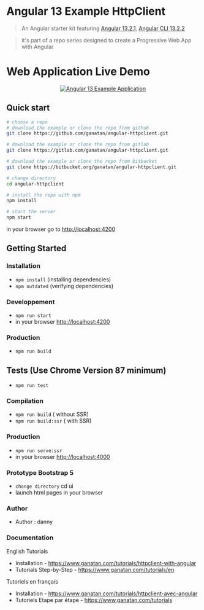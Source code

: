 # Angular 13 Example HttpClient

> An Angular starter kit featuring [Angular 13.2.1](https://angular.io), [Angular CLI 13.2.2](https://cli.angular.io/)

> it's part of a repo series designed to create a Progressive Web App with Angular

# Web Application Live Demo
<p align="center">
  <p align="center">
    <a href="https://angular.ganatan.com/">
      <img src="https://media.giphy.com/media/9BuBBLc7keCgRojp92/giphy.gif" alt="Angular 13 Example 
      Application"/>
    </a>
  </p>
</p>

## Quick start

```bash
# choose a repo
# download the example or clone the repo from github
git clone https://github.com/ganatan/angular-httpclient.git

# download the example or clone the repo from gitlab
git clone https://gitlab.com/ganatan/angular-httpclient.git

# download the example or clone the repo from bitbucket
git clone https://bitbucket.org/ganatan/angular-httpclient.git

# change directory
cd angular-httpclient

# install the repo with npm
npm install

# start the server
npm start

```
in your browser go to [http://localhost:4200](http://localhost:4200) 

## Getting Started


### Installation
* `npm install` (installing dependencies)
* `npm outdated` (verifying dependencies)

### Developpement
* `npm run start`
* in your browser [http://localhost:4200](http://localhost:4200) 

### Production 
* `npm run build`

## Tests (Use Chrome Version 87 minimum)
* `npm run test`

### Compilation
* `npm run build`       ( without SSR)
* `npm run build:ssr`   ( with SSR)

### Production
* `npm run serve:ssr`
* in your browser [http://localhost:4000](http://localhost:4000) 

### Prototype Bootstrap 5
* `change directory` cd ui
* launch html pages in your browser


### Author
* Author  : danny

### Documentation

English Tutorials
- Installation - https://www.ganatan.com/tutorials/httpclient-with-angular
- Tutorials Step-by-Step - https://www.ganatan.com/tutorials/en

Tutoriels en français
- Installation - https://www.ganatan.com/tutorials/httpclient-avec-angular
- Tutoriels Etape par étape - https://www.ganatan.com/tutorials
